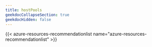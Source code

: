 ```yaml
---
title: hostPools
geekdocCollapseSection: true
geekdocHidden: false
---
```


{{< azure-resources-recommendationlist name="azure-resources-recommendationlist" >}}
